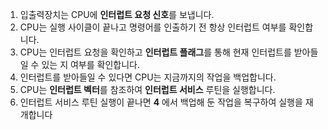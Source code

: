 1. 입출력장치는 CPU에 **인터럽트 요청 신호**를 보냅니다.
2. CPU는 실행 사이클이 끝나고 명령어를 인출하기 전 항상 인터럽트 여부를 확인합니다. 
3. CPU는 인터럽트 요청을 확인하고 **인터럽트 플래그**를 통해 현재 인터럽트를 받아들일 수 있는 지 여부를 확인합니다. 
4. 인터럽트를 받아들일 수 있다면 CPU는 지금까지의 작업을 백업합니다. 
5. CPU는 **인터럽트 벡터**를 참조하여 **인터럽트 서비스** 루틴을 실행합니다. 
6. 인터럽트 서비스 루틴 실행이 끝나면 **4** 에서 백업해 둔 작업을 복구하여 실행을 재개합니다

